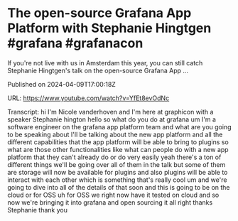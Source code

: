 # The open-source Grafana App Platform with Stephanie Hingtgen #grafana #grafanacon

If you're not live with us in Amsterdam this year, you can still catch Stephanie Hingtgen's talk on the open-source Grafana App ...

Published on 2024-04-09T17:00:18Z

URL: https://www.youtube.com/watch?v=YfEt8evOdNc

Transcript: hi I'm Nicole vanderhoven and I'm here at graphicon with a speaker Stephanie hington hello so what do you do at grafana um I'm a software engineer on the grafana app platform team and what are you going to be speaking about I'll be talking about the new app platform and all the different capabilities that the app platform will be able to bring to plugins so what are those other functionalities like what can people do with a new app platform that they can't already do or do very easily yeah there's a ton of different things we'll be going over all of them in the talk but some of them are storage will now be available for plugins and also plugins will be able to interact with each other which is something that's really cool um and we're going to dive into all of the details of that soon and this is going to be on the cloud or for OSS uh for OSS we right now have it tested on cloud and so now we're bringing it into grafana and open sourcing it all right thanks Stephanie thank you

